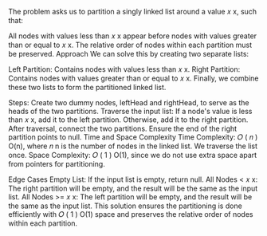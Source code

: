 The problem asks us to partition a singly linked list around a value
𝑥
x, such that:

All nodes with values less than
𝑥
x appear before nodes with values greater than or equal to
𝑥
x.
The relative order of nodes within each partition must be preserved.
Approach
We can solve this by creating two separate lists:

Left Partition: Contains nodes with values less than
𝑥
x.
Right Partition: Contains nodes with values greater than or equal to
𝑥
x.
Finally, we combine these two lists to form the partitioned linked list.

Steps:
Create two dummy nodes, leftHead and rightHead, to serve as the heads of the two partitions.
Traverse the input list:
If a node's value is less than
𝑥
x, add it to the left partition.
Otherwise, add it to the right partition.
After traversal, connect the two partitions.
Ensure the end of the right partition points to null.
Time and Space Complexity
Time Complexity:
𝑂
(
𝑛
)
O(n), where
𝑛
n is the number of nodes in the linked list. We traverse the list once.
Space Complexity:
𝑂
(
1
)
O(1), since we do not use extra space apart from pointers for partitioning.


Edge Cases
Empty List:
If the input list is empty, return null.
All Nodes <
𝑥
x:
The right partition will be empty, and the result will be the same as the input list.
All Nodes >=
𝑥
x:
The left partition will be empty, and the result will be the same as the input list.
This solution ensures the partitioning is done efficiently with
𝑂
(
1
)
O(1) space and preserves the relative order of nodes within each partition.